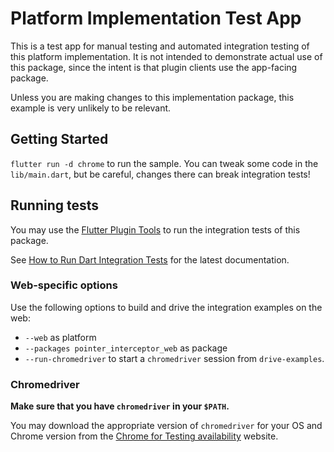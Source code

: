 # Platform Implementation Test App

This is a test app for manual testing and automated integration testing
of this platform implementation. It is not intended to demonstrate actual use of
this package, since the intent is that plugin clients use the app-facing
package.

Unless you are making changes to this implementation package, this example is
very unlikely to be relevant.

## Getting Started

`flutter run -d chrome` to run the sample. You can tweak some code in the `lib/main.dart`, but be careful, changes there can break integration tests!

## Running tests

You may use the [Flutter Plugin Tools](https://github.com/flutter/packages/blob/main/script/tool/README.md)
to run the integration tests of this package.

See [How to Run Dart Integration Tests](https://github.com/flutter/packages/blob/main/script/tool/README.md#run-dart-integration-tests)
for the latest documentation.

### Web-specific options

Use the following options to build and drive the integration examples on the web:

* `--web` as platform
* `--packages pointer_interceptor_web` as package
* `--run-chromedriver` to start a `chromedriver` session from `drive-examples`.

### Chromedriver

**Make sure that you have `chromedriver` in your `$PATH`.**

You may download the appropriate version of `chromedriver` for your OS and
Chrome version from the
[Chrome for Testing availability](https://googlechromelabs.github.io/chrome-for-testing/)
website.
